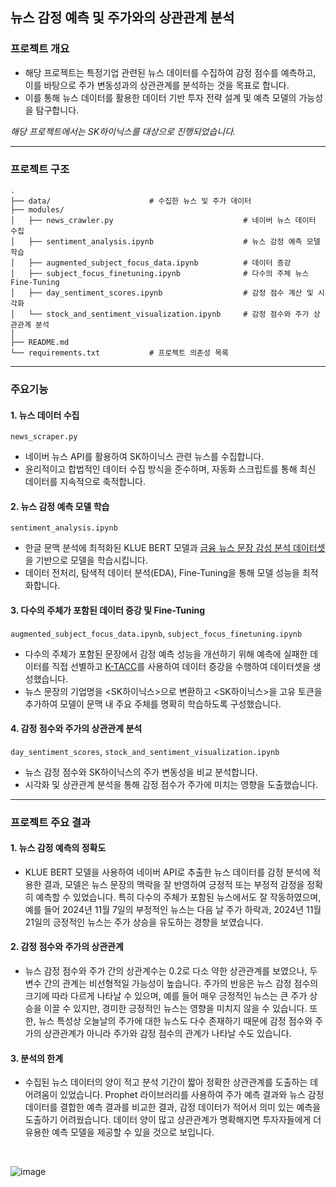 ## 뉴스 감정 예측 및 주가와의 상관관계 분석

### 프로젝트 개요
- 해당 프로젝트는 특정기업 관련된 뉴스 데이터를 수집하여 감정 점수를 예측하고, 이를 바탕으로 주가 변동성과의 상관관계를 분석하는 것을 목표로 합니다.
- 이를 통해 뉴스 데이터를 활용한 데이터 기반 투자 전략 설계 및 예측 모델의 가능성을 탐구합니다.

*해당 프로젝트에서는 SK하이닉스를 대상으로 진행되었습니다.*

---

### 프로젝트 구조
```
.
├── data/                      # 수집한 뉴스 및 주가 데이터
├── modules/
│   ├── news_crawler.py                             # 네이버 뉴스 데이터 수집
│   ├── sentiment_analysis.ipynb                    # 뉴스 감정 예측 모델 학습
│   ├── augmented_subject_focus_data.ipynb          # 데이터 증강
│   ├── subject_focus_finetuning.ipynb              # 다수의 주체 뉴스 Fine-Tuning
│   ├── day_sentiment_scores.ipynb                  # 감정 점수 계산 및 시각화
│   └── stock_and_sentiment_visualization.ipynb     # 감정 점수와 주가 상관관계 분석
│
├── README.md 
└── requirements.txt           # 프로젝트 의존성 목록
```

---

### 주요기능
#### 1. 뉴스 데이터 수집
`news_scraper.py`
- 네이버 뉴스 API를 활용하여 SK하이닉스 관련 뉴스를 수집합니다.
- 윤리적이고 합법적인 데이터 수집 방식을 준수하며, 자동화 스크립트를 통해 최신 데이터를 지속적으로 축적합니다.

#### 2. 뉴스 감정 예측 모델 학습
`sentiment_analysis.ipynb`
- 한글 문맥 분석에 최적화된 KLUE BERT 모델과 [금융 뉴스 문장 감성 분석 데이터셋](https://github.com/ukairia777/finance_sentiment_corpus)을 기반으로 모델을 학습시킵니다.
- 데이터 전처리, 탐색적 데이터 분석(EDA), Fine-Tuning을 통해 모델 성능을 최적화합니다.

#### 3. 다수의 주체가 포함된 데이터 증강 및 Fine-Tuning
`augmented_subject_focus_data.ipynb`, `subject_focus_finetuning.ipynb`
- 다수의 주체가 포함된 문장에서 감정 예측 성능을 개선하기 위해 예측에 실패한 데이터를 직접 선별하고 [K-TACC](https://github.com/kyle-bong/K-TACC)를 사용하여 데이터 증강을 수행하여 데이터셋을 생성했습니다.
- 뉴스 문장의 기업명을 <SK하이닉스>으로 변환하고 <SK하이닉스>을 고유 토큰을 추가하여 모델이 문맥 내 주요 주체를 명확히 학습하도록 구성했습니다.

#### 4. 감정 점수와 주가의 상관관계 분석
`day_sentiment_scores`, `stock_and_sentiment_visualization.ipynb`
- 뉴스 감정 점수와 SK하이닉스의 주가 변동성을 비교 분석합니다.
- 시각화 및 상관관계 분석을 통해 감정 점수가 주가에 미치는 영향을 도출했습니다.

---

### 프로젝트 주요 결과
#### 1. 뉴스 감정 예측의 정확도
- KLUE BERT 모델을 사용하여 네이버 API로 추출한 뉴스 데이터를 감정 분석에 적용한 결과, 모델은 뉴스 문장의 맥락을 잘 반영하여 긍정적 또는 부정적 감정을 정확히 예측할 수 있었습니다. 특히 다수의 주체가 포함된 뉴스에서도 잘 작동하였으며, 예를 들어 2024년 11월 7일의 부정적인 뉴스는 다음 날 주가 하락과, 2024년 11월 21일의 긍정적인 뉴스는 주가 상승을 유도하는 경향을 보였습니다.

#### 2. 감정 점수와 주가의 상관관계
- 뉴스 감정 점수와 주가 간의 상관계수는 0.2로 다소 약한 상관관계를 보였으나, 두 변수 간의 관계는 비선형적일 가능성이 높습니다. 주가의 반응은 뉴스 감정 점수의 크기에 따라 다르게 나타날 수 있으며, 예를 들어 매우 긍정적인 뉴스는 큰 주가 상승을 이끌 수 있지만, 경미한 긍정적인 뉴스는 영향을 미치지 않을 수 있습니다. 또한, 뉴스 특성상 오늘날의 주가에 대한 뉴스도 다수 존재하기 때문에 감정 점수와 주가의 상관관계가 아니라 주가와 감정 점수의 관계가 나타날 수도 있습니다.

#### 3. 분석의 한계
- 수집된 뉴스 데이터의 양이 적고 분석 기간이 짧아 정확한 상관관계를 도출하는 데 어려움이 있었습니다. Prophet 라이브러리를 사용하여 주가 예측 결과와 뉴스 감정 데이터를 결합한 예측 결과를 비교한 결과, 감정 데이터가 적어서 의미 있는 예측을 도출하기 어려웠습니다. 데이터 양이 많고 상관관계가 명확해지면 투자자들에게 더 유용한 예측 모델을 제공할 수 있을 것으로 보입니다.

  <br/>
![image](https://github.com/user-attachments/assets/38d9a526-b046-461e-afac-7ed3b434e436)
